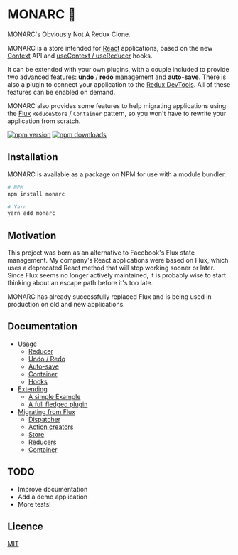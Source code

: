 # MONARC 🦋

MONARC's Obviously Not A Redux Clone.

MONARC is a store intended for [React](https://reactjs.org/) applications, based on the new [Context](https://en.reactjs.org/docs/context.html) API and [useContext / useReducer](https://en.reactjs.org/docs/hooks-reference.html#usecontext) hooks.

It can be extended with your own plugins, with a couple included to provide two advanced features: **undo** / **redo** management and **auto-save**. There is also a plugin to connect your application to the [Redux DevTools](https://github.com/reduxjs/redux-devtools). All of these features can be enabled on demand.

MONARC also provides some features to help migrating applications using the [Flux](https://facebook.github.io/flux/) `ReduceStore` / `Container` pattern, so you won't have to rewrite your application from scratch.

[![npm version](https://img.shields.io/npm/v/monarc.svg?style=flat-square)](https://www.npmjs.com/package/monarc)
[![npm downloads](https://img.shields.io/npm/dm/monarc.svg?style=flat-square)](https://www.npmjs.com/package/monarc)

## Installation

MONARC is available as a package on NPM for use with a module bundler.

```bash
# NPM
npm install monarc

# Yarn
yarn add monarc

```

## Motivation

This project was born as an alternative to Facebook's Flux state management. My company's React applications were based on Flux, which uses a deprecated React method that will stop working sooner or later. Since Flux seems no longer actively maintained, it is probably wise to start thinking about an escape path before it's too late.

MONARC has already successfully replaced Flux and is being used in production on old and new applications.

## Documentation

* [Usage](docs/usage.md)
  * [Reducer](docs/usage.md#reducer)
  * [Undo / Redo](docs/usage.md#withundoredo)
  * [Auto-save](docs/usage.md#withautosave)
  * [Container](docs/usage.md#container)
  * [Hooks](docs/usage.md#hooks)
* [Extending](docs/extending.md)
  * [A simple Example](docs/extending.md#a-simple-example)
  * [A full fledged plugin](docs/extending.md#a-full-fledged-plugin)
* [Migrating from Flux](docs/migrating.md)
  * [Dispatcher](docs/migrating.md#dispatcher)
  * [Action creators](docs/migrating.md#action-creators)
  * [Store](docs/migrating.md#dispatcher)
  * [Reducers](docs/migrating.md#reducers)
  * [Container](docs/migrating.md#container)

## TODO

- Improve documentation
- Add a demo application
- More tests!

## Licence

[MIT](LICENSE)
